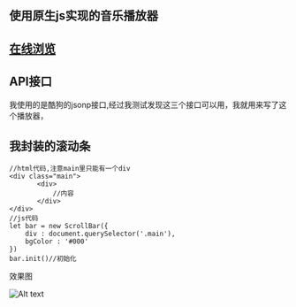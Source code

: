 ## 使用原生js实现的音乐播放器
## [在线浏览](http://wuchuang222.gz01.bdysite.com/)

## API接口
我使用的是酷狗的jsonp接口,经过我测试发现这三个接口可以用，我就用来写了这个播放器，

## 我封装的滚动条


```
//html代码,注意main里只能有一个div
<div class="main">
       <div>
           //内容
       </div>
</div>
//js代码
let bar = new ScrollBar({
    div : document.querySelector('.main'),
    bgColor : '#000'
})
bar.init()//初始化
```

效果图

![Alt text](http://wuchuang222.gz01.bdysite.com/img/QQ%E6%88%AA%E5%9B%BE20200622203316.png)
